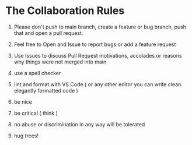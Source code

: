 # The Collaboration Rules

1. Please don't push to main branch, create a feature or bug branch, push that and open a pull request.

1. Feel free to Open and Issue to report bugs or add a feature request

1. Use Issues to discuss Pull Request motivations, accolades or reasons why things were not merged into main

1. use a spell checker
1. lint and format with VS Code ( or any other editor you can write clean elegantly formatted code )
1. be nice
1. be critical ( think )
1. no abuse or discrimination in any way will be tolerated
1. hug trees!
